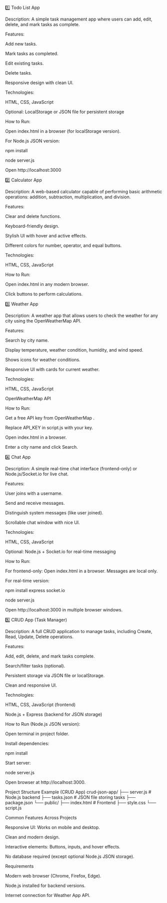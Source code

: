 1️⃣ Todo List App

Description:
A simple task management app where users can add, edit, delete, and mark tasks as complete.

Features:

Add new tasks.

Mark tasks as completed.

Edit existing tasks.

Delete tasks.

Responsive design with clean UI.

Technologies:

HTML, CSS, JavaScript

Optional: LocalStorage or JSON file for persistent storage

How to Run:

Open index.html in a browser (for localStorage version).

For Node.js JSON version:

npm install

node server.js

Open http://localhost:3000

2️⃣ Calculator App

Description:
A web-based calculator capable of performing basic arithmetic operations: addition, subtraction, multiplication, and division.

Features:

Clear and delete functions.

Keyboard-friendly design.

Stylish UI with hover and active effects.

Different colors for number, operator, and equal buttons.

Technologies:

HTML, CSS, JavaScript

How to Run:

Open index.html in any modern browser.

Click buttons to perform calculations.

3️⃣ Weather App

Description:
A weather app that allows users to check the weather for any city using the OpenWeatherMap API.

Features:

Search by city name.

Display temperature, weather condition, humidity, and wind speed.

Shows icons for weather conditions.

Responsive UI with cards for current weather.

Technologies:

HTML, CSS, JavaScript

OpenWeatherMap API

How to Run:

Get a free API key from OpenWeatherMap
.

Replace API_KEY in script.js with your key.

Open index.html in a browser.

Enter a city name and click Search.

4️⃣ Chat App

Description:
A simple real-time chat interface (frontend-only) or Node.js/Socket.io for live chat.

Features:

User joins with a username.

Send and receive messages.

Distinguish system messages (like user joined).

Scrollable chat window with nice UI.

Technologies:

HTML, CSS, JavaScript

Optional: Node.js + Socket.io for real-time messaging

How to Run:

For frontend-only: Open index.html in a browser. Messages are local only.

For real-time version:

npm install express socket.io

node server.js

Open http://localhost:3000 in multiple browser windows.

5️⃣ CRUD App (Task Manager)

Description:
A full CRUD application to manage tasks, including Create, Read, Update, Delete operations.

Features:

Add, edit, delete, and mark tasks complete.

Search/filter tasks (optional).

Persistent storage via JSON file or localStorage.

Clean and responsive UI.

Technologies:

HTML, CSS, JavaScript (frontend)

Node.js + Express (backend for JSON storage)

How to Run (Node.js JSON version):

Open terminal in project folder.

Install dependencies:

npm install


Start server:

node server.js


Open browser at http://localhost:3000.

Project Structure Example (CRUD App)
crud-json-app/
├── server.js          # Node.js backend
├── tasks.json         # JSON file storing tasks
├── package.json
└── public/
    ├── index.html     # Frontend
    ├── style.css
    └── script.js

Common Features Across Projects

Responsive UI: Works on mobile and desktop.

Clean and modern design.

Interactive elements: Buttons, inputs, and hover effects.

No database required (except optional Node.js JSON storage).

Requirements

Modern web browser (Chrome, Firefox, Edge).

Node.js installed for backend versions.

Internet connection for Weather App API.
